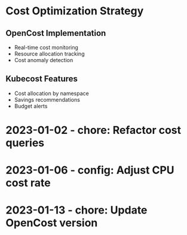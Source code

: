 ﻿# Cost Optimization Strategy

## OpenCost Implementation
- Real-time cost monitoring
- Resource allocation tracking
- Cost anomaly detection

## Kubecost Features
- Cost allocation by namespace
- Savings recommendations
- Budget alerts
# 2023-01-02 - chore: Refactor cost queries
# 2023-01-06 - config: Adjust CPU cost rate
# 2023-01-13 - chore: Update OpenCost version
